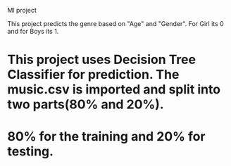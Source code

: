 Ml project 

This project predicts the genre based on "Age" and "Gender". For Girl its 0 and for Boys its 1.

# This project uses Decision Tree Classifier for prediction. The music.csv is imported and split into two parts(80% and 20%).

# 80% for the training and 20% for testing. 